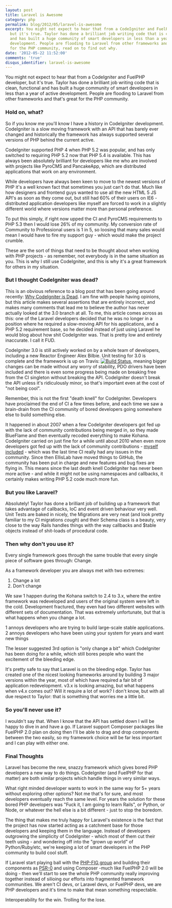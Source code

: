 ```yaml
---
layout: post
title: Laravel is Awesome
category: php
permalink: blog/2012/05/laravel-is-awesome
excerpt: You might not expect to hear that from a CodeIgniter and FuelPHP developer,
  but it's true. Taylor has done a brilliant job writing code that is clean, functional
  and has built a huge community of smart developers in less than a year of active
  development. People are flooding to Laravel from other frameworks and that's great
  for the PHP community, read on to find out why.
date: '2012-05-22 11:52:00'
comments: 'true'
disqus_identifier: laravel-is-awesome
---
```


You might not expect to hear that from a CodeIgniter and FuelPHP developer, but it's true. Taylor has done a brilliant job writing code that is clean, functional and has built a huge community of smart developers in less than a year of active development. People are flooding to Laravel from other frameworks and that's great for the PHP community.

### Hold on, what?

So if you know me you'll know I have a history in CodeIgniter development. CodeIgniter is a slow moving framework with an API that has barely ever changed and historically the framework has always supported several versions of PHP behind the current active.

CodeIgniter supported PHP 4 when PHP 5.2 was popular, and has only switched to requiring PHP 5.2 now that PHP 5.4 is available. This has always been absolutely brilliant for developers like me who are involved with projects like PyroCMS and PancakeApp, which are distributed applications that work on any environment.

While developers have always been keen to move to the newest versions of PHP it's a well known fact that sometimes you just can't do that. Much like how designers and frontend guys wanted to use all the new HTML 5 JS API's as soon as they come out, but still had 60% of their users on IE6 - distributed application developers like myself are forced to work in a slightly different world where versions matter more than personal preference.

To put this simply, if right now upped the CI and PyroCMS requirements to PHP 5.3 then I would lose 26% of my community. My conversion rate of Community to Professional users is 1 in 5, so loosing that many sales would mean I would have to fire my support guy - which would make the project crumble.

These are the sort of things that need to be thought about when working with PHP projects - as remember, not everybody is in the same situation as you. This is why I still use CodeIgniter, and this is why it's a great framework for others in my situation.

### But I thought CodeIgniter was dead?

This is an obvious reference to a blog post that has been going around recently: [Why CodeIgniter is Dead](http://heybigname.com/2012/05/06/why-codeigniter-is-dead/). I am fine with people having opinions, but this article makes several assertions that are entirely incorrect, and makes many comments that lead me to believe the author has never actually looked at the 3.0 branch at all. To me, this article comes across as this: one of the Laravel developers decided that he was no longer in a position where he required a slow-moving API for his applications, and a PHP 5.2 requirement base, so he decided instead of just using Laravel he would blog about how shit CodeIgniter was. That is pretty low and entirely inaccurate. I call it FUD.

CodeIgniter 3.0 is still actively worked on by a whole team of developers, including a new Reactor Engineer Alex Bilbie. Unit testing for 3.0 is complete and the framework is up on Travis: [![Build Status](https://secure.travis-ci.org/EllisLab/CodeIgniter.png?branch=develop)](http://travis-ci.org/EllisLab/CodeIgniter), meaning bigger changes can be made without any worry of stability, PDO drivers have been included and there is even some progress being made on breaking free from the CI singleton without breaking the API. CodeIgniter doesn't break the API unless it's ridiculously minor, so that's important even at the cost of "not being cool".

Remember, this is not the first "death knell" for CodeIgniter. Developers have proclaimed the end of CI a few times before, and each time we saw a brain-drain from the CI community of bored developers going somewhere else to build something else.

It happened in about 2007 when a few CodeIgniter developers got fed up with the lack of community contributions being merged in, so they made BlueFlame and then eventually recoded everything to make Kohana. CodeIgniter carried on just fine for a while until about 2010 when even more developers got fed up with the lack of community contributions - [myself included](/blog/2010/10/what-happens-next) - which was the last time CI really had any issues in the community. Since then EllisLab have moved things to GitHub, the community has been put in charge and new features and bug fixes are flying in. This means since the last death knell CodeIgniter has never been more active - and while it might not be using namespaces and callbacks, it certainly makes writing PHP 5.2 code much more fun.

### But you like Laravel?

Absolutely! Taylor has done a brilliant job of building up a framework that takes advantage of callbacks, IoC and event driven behaviour very well. Unit Tests are baked in nicely, the Migrations are very neat (and look pretty familiar to my CI migrations *cough*) and their Schema class is a beauty, very close to the way Rails handles things with the way callbacks and $table objects instead of shit-loads of procedural code.

### Then why don't you use it?

Every single framework goes through the same trouble that every single piece of software goes through: Change.

As a framework developer you are always met with two extremes:

1. Change a lot
2. Don't change

We saw 1 happen during the Kohana switch to 2.4 to 3.x, where the entire framework was redeveloped and users of the original system were left in the cold. Development fractured, they even had two different websites with different sets of documentation. That was extremely unfortunate, but that is what happens when you change a lot.

1 annoys developers who are trying to build large-scale stable applications.
2 annoys developers who have been using your system for years and want new things

The lesser suggested 3rd option is "only change a bit" which CodeIgniter has been doing for a while, which still bores people who want the excitement of the bleeding edge.

It's pretty safe to say that Laravel is on the bleeding edge. Taylor has created one of the nicest looking frameworks around by building 3 major versions within the year, most of which have required a fair bit of application redevelopment. v3.x is looking amazing, but what happens when v4.x comes out? Will it require a lot of work? I don't know, but with all due respect to Taylor: that is something that worries me a little bit.

### So you'll never use it?

I wouldn't say that. When I know that the API has settled down I will be happy to dive in and have a go. If Laravel support Composer packages like FuelPHP 2.0 plan on doing then I'll be able to drag and drop components between the two easily, so my framework choice will be far less important and I can play with either one.

### Final Thoughts

Laravel has become the new, snazzy framework which gives bored PHP developers a new way to do things. CodeIgniter (and FuelPHP for that matter) are both similar projects which handle things in very similar ways. 

What right minded developer wants to work in the same way for 5+ years without exploring other options? Not me that's for sure, and most developers eventually reach the same level. For years the solution for these bored PHP developers was "Fuck it, I am going to learn Rails", or Python, or Node, or whatever the hell else is a bit different - just to stop the boredom. 

The thing that makes me truly happy for Laravel's existence is the fact that the project has now started acting as a catchment base for those developers and keeping them in the language. Instead of developers outgrowing the simplicity of CodeIgniter - which most of them cut their teeth using - and wondering off into the "grown up world" of Python/Ruby/etc, we're keeping a lot of smart developers in the PHP community to build cool stuff.

If Laravel start playing ball with the [PHP-FIG group](https://groups.google.com/group/php-standards) and building their components as [PSR-0](https://github.com/php-fig/fig-standards/blob/master/accepted/PSR-0.md) and using Composer -much like FuelPHP 2.0 will be doing - then we'll start to see the whole PHP community really improving together instead of silioing our efforts into fragmented framework communities. We aren't CI devs, or Laravel devs, or FuelPHP devs, we are PHP developers and it's time to make that mean something respectable.

Interoperability for the win.
Trolling for the lose.